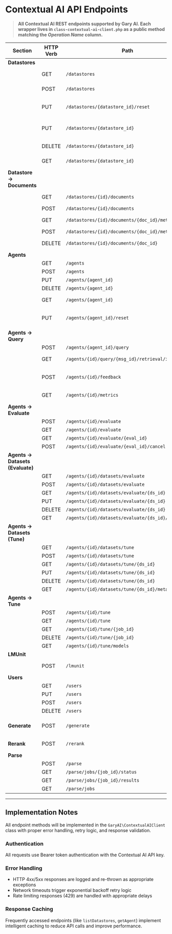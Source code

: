 # Contextual AI API Endpoints

> **All Contextual AI REST endpoints supported by Gary AI.
> Each wrapper lives in `class-contextual-ai-client.php` as a public method matching the *Operation Name* column.**

| Section                          | HTTP Verb | Path                                              | Operation Name                             | Description                     |
| -------------------------------- | --------- | ------------------------------------------------- | ------------------------------------------ | ------------------------------- |
| **Datastores**                   |           |                                                   |                                            |                                 |
|                                  | GET       | `/datastores`                                     | `listDatastores()`                         | List all datastores             |
|                                  | POST      | `/datastores`                                     | `createDatastore($body)`                   | Create new datastore            |
|                                  | PUT       | `/datastores/{datastore_id}/reset`                | `resetDatastore($id)`                      | Clear all documents & metadata  |
|                                  | PUT       | `/datastores/{datastore_id}`                      | `updateDatastore($id,$body)`               | Update datastore attributes     |
|                                  | DELETE    | `/datastores/{datastore_id}`                      | `deleteDatastore($id)`                     | Remove datastore                |
|                                  | GET       | `/datastores/{datastore_id}`                      | `getDatastore($id)`                        | Retrieve datastore              |
| **Datastore → Documents**        |           |                                                   |                                            |                                 |
|                                  | GET       | `/datastores/{id}/documents`                      | `listDocuments($datastoreId,$params)`      | List documents                  |
|                                  | POST      | `/datastores/{id}/documents`                      | `ingestDocument($datastoreId,$file,$meta)` | Upload/ingest                   |
|                                  | GET       | `/datastores/{id}/documents/{doc_id}/metadata`    | `getDocumentMeta($ds,$doc)`                | Fetch metadata                  |
|                                  | POST      | `/datastores/{id}/documents/{doc_id}/metadata`    | `updateDocumentMeta($ds,$doc,$meta)`       | Edit metadata                   |
|                                  | DELETE    | `/datastores/{id}/documents/{doc_id}`             | `deleteDocument($ds,$doc)`                 | Delete document                 |
| **Agents**                       |           |                                                   |                                            |                                 |
|                                  | GET       | `/agents`                                         | `listAgents()`                             | List agents                     |
|                                  | POST      | `/agents`                                         | `createAgent($body)`                       | New agent                       |
|                                  | PUT       | `/agents/{agent_id}`                              | `updateAgent($id,$body)`                   | Update agent                    |
|                                  | DELETE    | `/agents/{agent_id}`                              | `deleteAgent($id)`                         | Delete agent                    |
|                                  | GET       | `/agents/{agent_id}`                              | `getAgent($id)`                            | Retrieve agent                  |
|                                  | PUT       | `/agents/{agent_id}/reset`                        | `resetAgent($id)`                          | Wipe conversation context       |
| **Agents → Query**               |           |                                                   |                                            |                                 |
|                                  | POST      | `/agents/{agent_id}/query`                        | `queryAgent($id,$prompt,$opts)`            | Send prompt                     |
|                                  | GET       | `/agents/{id}/query/{msg_id}/retrieval/info`      | `getRetrievalInfo($id,$msg)`               | Inspect RAG retrieval           |
|                                  | POST      | `/agents/{id}/feedback`                           | `feedback($id,$payload)`                   | Provide thumbs-up/down etc.     |
|                                  | GET       | `/agents/{id}/metrics`                            | `getAgentMetrics($id)`                     | Usage metrics                   |
| **Agents → Evaluate**            |           |                                                   |                                            |                                 |
|                                  | POST      | `/agents/{id}/evaluate`                           | `createEvaluation($id,$body)`              | Start eval job                  |
|                                  | GET       | `/agents/{id}/evaluate`                           | `listEvaluations($id)`                     | List jobs                       |
|                                  | GET       | `/agents/{id}/evaluate/{eval_id}`                 | `getEvaluation($id,$eval)`                 | Job metadata                    |
|                                  | POST      | `/agents/{id}/evaluate/{eval_id}/cancel`          | `cancelEvaluation($id,$eval)`              | Cancel job                      |
| **Agents → Datasets (Evaluate)** |           |                                                   |                                            |                                 |
|                                  | GET       | `/agents/{id}/datasets/evaluate`                  | `listEvalDatasets($id)`                    |                                 |
|                                  | POST      | `/agents/{id}/datasets/evaluate`                  | `createEvalDataset($id,$body)`             |                                 |
|                                  | GET       | `/agents/{id}/datasets/evaluate/{ds_id}`          | `getEvalDataset($id,$ds)`                  |                                 |
|                                  | PUT       | `/agents/{id}/datasets/evaluate/{ds_id}`          | `updateEvalDataset($id,$ds,$body)`         |                                 |
|                                  | DELETE    | `/agents/{id}/datasets/evaluate/{ds_id}`          | `deleteEvalDataset($id,$ds)`               |                                 |
|                                  | GET       | `/agents/{id}/datasets/evaluate/{ds_id}/metadata` | `getEvalDatasetMeta($id,$ds)`              |                                 |
| **Agents → Datasets (Tune)**     |           |                                                   |                                            |                                 |
|                                  | GET       | `/agents/{id}/datasets/tune`                      | `listTuneDatasets($id)`                    |                                 |
|                                  | POST      | `/agents/{id}/datasets/tune`                      | `createTuneDataset($id,$body)`             |                                 |
|                                  | GET       | `/agents/{id}/datasets/tune/{ds_id}`              | `getTuneDataset($id,$ds)`                  |                                 |
|                                  | PUT       | `/agents/{id}/datasets/tune/{ds_id}`              | `updateTuneDataset($id,$ds,$body)`         |                                 |
|                                  | DELETE    | `/agents/{id}/datasets/tune/{ds_id}`              | `deleteTuneDataset($id,$ds)`               |                                 |
|                                  | GET       | `/agents/{id}/datasets/tune/{ds_id}/metadata`     | `getTuneDatasetMeta($id,$ds)`              |                                 |
| **Agents → Tune**                |           |                                                   |                                            |                                 |
|                                  | POST      | `/agents/{id}/tune`                               | `submitTuneJob($id,$body)`                 |                                 |
|                                  | GET       | `/agents/{id}/tune`                               | `listTuneJobs($id)`                        |                                 |
|                                  | GET       | `/agents/{id}/tune/{job_id}`                      | `getTuneJob($id,$job)`                     |                                 |
|                                  | DELETE    | `/agents/{id}/tune/{job_id}`                      | `cancelTuneJob($id,$job)`                  |                                 |
|                                  | GET       | `/agents/{id}/tune/models`                        | `listTunedModels($id)`                     |                                 |
| **LMUnit**                       |           |                                                   |                                            |                                 |
|                                  | POST      | `/lmunit`                                         | `runLMUnit($body)`                         | Execute LM‐unit tests           |
| **Users**                        |           |                                                   |                                            |                                 |
|                                  | GET       | `/users`                                          | `getUsers($params)`                        |                                 |
|                                  | PUT       | `/users`                                          | `updateUser($body)`                        |                                 |
|                                  | POST      | `/users`                                          | `inviteUsers($body)`                       |                                 |
|                                  | DELETE    | `/users`                                          | `removeUsers($body)`                       |                                 |
| **Generate**                     | POST      | `/generate`                                       | `generate($body)`                          | Free-form text/image generation |
| **Rerank**                       | POST      | `/rerank`                                         | `rerank($body)`                            | Semantic reranking              |
| **Parse**                        |           |                                                   |                                            |                                 |
|                                  | POST      | `/parse`                                          | `parseFile($body)`                         |                                 |
|                                  | GET       | `/parse/jobs/{job_id}/status`                     | `getParseStatus($job)`                     |                                 |
|                                  | GET       | `/parse/jobs/{job_id}/results`                    | `getParseResults($job)`                    |                                 |
|                                  | GET       | `/parse/jobs`                                     | `listParseJobs()`                          |                                 |

---

## Implementation Notes

All endpoint methods will be implemented in the `GaryAI\ContextualAIClient` class with proper error handling, retry logic, and response validation.

### Authentication
All requests use Bearer token authentication with the Contextual AI API key.

### Error Handling
- HTTP 4xx/5xx responses are logged and re-thrown as appropriate exceptions
- Network timeouts trigger exponential backoff retry logic
- Rate limiting responses (429) are handled with appropriate delays

### Response Caching
Frequently accessed endpoints (like `listDatastores`, `getAgent`) implement intelligent caching to reduce API calls and improve performance.
